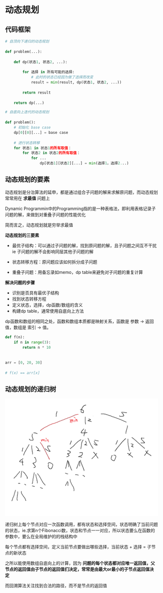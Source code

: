 # 动态规划

## 代码框架

```py
# 自顶向下递归的动态规划

def problem(...):

    def dp(状态1, 状态2, ...):

        for 选择 in 所有可能的选择:
            # 此时的状态已经因为做了选择而改变
            result = min(result, dp(状态1, 状态2, ...))

        return result

    return dp(...)
```

```py
# 自底向上迭代的动态规划

def problem():
    # 初始化 base case
    dp[0][0][...] = base case

    # 进行状态转移
    for 状态1 in 状态1的所有取值：
        for 状态2 in 状态2的所有取值：
            for ...
                dp[状态1][状态2][...] = min(选择1，选择2...)
```

## 动态规划的要素

动态规划是分治算法的延申，都是通过组合子问题的解来求解原问题，而动态规划常常用在 **求最值** 问题上

Dynamic Programmin中的Programming指的是一种表格法，即利用表格记录子问题的解，来做到对重叠子问题的性能优化

简而言之，动态规划就是穷举求最值

**动态规划的三要素** 

 - 最优子结构：可以通过子问题的解，找到原问题的解，且子问题之间互不干扰 ie 子问题的解不会影响同层其他子问题的解

 - 状态转移方程：原问题应该如何拆分成子问题

 - 重叠子问题：用备忘录如memo，dp table来避免对子问题的重复计算

**解决问题的步骤**

 - 识别是否具有最优子结构
 - 找到状态转移方程
 - 定义状态，选择，dp函数/数组的含义
 - 构建dp table，通常使用自底向上方法

dp函数和数组的相同之处，函数和数组本质都是映射关系，函数是 参数 -> 返回值，数组是 索引 -> 值。

```python
def f(n):
    if n in range(3):
        return n * 10


arr = [0, 20, 30]

# f(x) == arr[x]
```

## 动态规划的递归树

![Dynamic Programming](/assets//dp-recursion-tree.png)

递归树上每个节点对应一次函数调用，都有状态和选择空间，状态明确了当前问题的状态，ie.求第n个Fibonacci数，状态和节点一一对应，所以状态要么在函数的参数中，要么在全局维护的的栈结构中

每个节点都有选择空间，定义当前节点要做出哪些选择，当前状态 + 选择 = 子节点的新状态

之所以能使用数组自底向上的计算，因为 **问题的每个状态都对应唯一返回值，父节点的返回值由子节点的返回值们决定，常常是由最大or最小的子节点返回值决定** 

而回溯算法关注找到合法的路径，而不是节点的返回值

